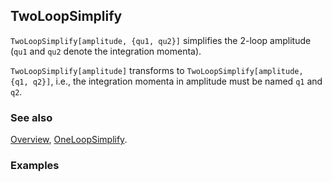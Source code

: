 ## TwoLoopSimplify

`TwoLoopSimplify[amplitude, {qu1, qu2}]` simplifies the 2-loop amplitude (`qu1` and `qu2` denote the integration momenta).

`TwoLoopSimplify[amplitude]` transforms to `TwoLoopSimplify[amplitude, {q1, q2}]`, i.e., the integration momenta in amplitude must be named `q1` and `q2`.

### See also

[Overview](Extra/FeynCalc.md), [OneLoopSimplify](OneLoopSimplify.md).

### Examples
